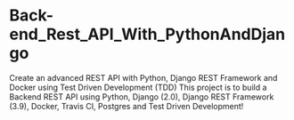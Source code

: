 # Back-end_Rest_API_With_PythonAndDjango
Create an advanced REST API with Python, Django REST Framework and Docker using Test Driven Development (TDD)
This project is to build a Backend REST API using Python, Django (2.0), Django REST Framework (3.9), Docker, Travis CI, Postgres and Test Driven Development!



 


